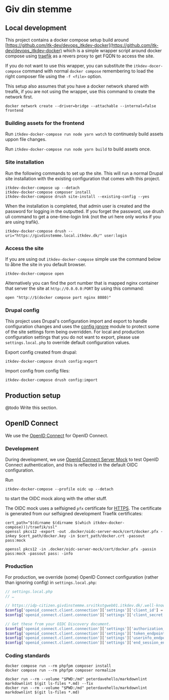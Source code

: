 # Giv din stemme

## Local development

This project contains a docker compose setup build around [https://github.com/itk-dev/devops_itkdev-docker](https://github.com/itk-dev/devops_itkdev-docker)
which is a simple wrapper script around docker compose using [traefik](https://traefik.io/traefik/) as a revers proxy
to get FQDN to access the site.

If you do not want to use this wrapper, you can substitute the `itkdev-docer-compose` command with normal
`docker compose` remembering to load the right composer file using the `-f <file>` option.

This setup also assumes that you have a docker network shared with treafik, if you are not using the wrapper, use this
command to create the network first.

```shell
docker network create --driver=bridge --attachable --internal=false frontend
```

### Building assets for the frontend

Run `itkdev-docker-compose run node yarn watch` to continuesly build assets uppon file changes.

Run `itkdev-docker-compose run node yarn build` to build assets once.

### Site installation

Run the following commands to set up the site. This will run a normal Drupal site installation with the existing
configuration that comes with this project.

```shell
itkdev-docker-compose up --detach
itkdev-docker-compose composer install
itkdev-docker-compose drush site-install --existing-config --yes
```

When the installation is completed, that admin user is created and the password for logging in the outputted. If you
forget the password, use drush uli command to get a one-time-login link (not the uri here only works if you are using
trafik).

```shell
itkdev-docker-compose drush --uri="https://givdinstemme.local.itkdev.dk/" user:login
```

### Access the site

If you are using out `itkdev-docker-compose` simple use the command below to åbne the site in you default browser.

```shell
itkdev-docker-compose open
```

Alternatively you can find the port number that is mapped nginx container that server the site at `http://0.0.0.0:PORT`
by using this command:

```shell
open "http://$(docker compose port nginx 8080)"
```

### Drupal config

This project uses Drupal's configuration import and export to handle configuration changes and uses the
[config ignore](https://www.drupal.org/project/config_ignore) module to protect some of the site settings form being
overridden. For local and production configuration settings that you do not want to export, please use
`settings.local.php` to override default configuration values.

Export config created from drupal:

```shell
itkdev-docker-compose drush config:export
```

Import config from config files:

```shell
itkdev-docker-compose drush config:import
```

## Production setup

@todo Write this section.

## OpenID Connect

We use the [OpenID Connect](https://www.drupal.org/project/openid_connect) for OpenID Connect.

### Development

During development, we use [OpenId Connect Server Mock](https://github.com/Soluto/oidc-server-mock) to test OpenID
Connect authentication, and this is reflected in the default OIDC configuration.

Run

```shell
itkdev-docker-compose --profile oidc up --detach
```

to start the OIDC mock along with the other stuff.

The OIDC mock uses a selfsigned `pfx` certificate for
[HTTPS](https://github.com/Soluto/oidc-server-mock?tab=readme-ov-file#https). The certificate is generated from our
selfsigned development Traefik certificates:

```shell name=generate-mock-pfx-certificate
cert_path="$(dirname $(dirname $(which itkdev-docker-compose)))/traefik/ssl"
openssl pkcs12 -export -out .docker/oidc-server-mock/cert/docker.pfx -inkey $cert_path/docker.key -in $cert_path/docker.crt -passout pass:mock

openssl pkcs12 -in .docker/oidc-server-mock/cert/docker.pfx -passin pass:mock -passout pass: -info
```

### Production

For production, we override (some) OpenID Connect configuration (rather than ignoring config) in `settings.local.php`:

``` php
// settings.local.php
// …

// https://idp-citizen.givdinstemme.srvitkstgweb01.itkdev.dk/.well-known/openid-configuration
$config['openid_connect.client.connection']['settings']['client_id'] = '…';
$config['openid_connect.client.connection']['settings']['client_secret'] = '…';

// Get these from your OIDC Discovery document.
$config['openid_connect.client.connection']['settings']['authorization_endpoint'] = '…';
$config['openid_connect.client.connection']['settings']['token_endpoint'] = '…';
$config['openid_connect.client.connection']['settings']['userinfo_endpoint'] = '…';
$config['openid_connect.client.connection']['settings']['end_session_endpoint'] = '…';
```

### Coding standards

``` shell name=coding-standards-composer
docker compose run --rm phpfpm composer install
docker compose run --rm phpfpm composer normalize
```

``` shell name=coding-standards-markdown
docker run --rm --volume "$PWD:/md" peterdavehello/markdownlint markdownlint $(git ls-files *.md) --fix
docker run --rm --volume "$PWD:/md" peterdavehello/markdownlint markdownlint $(git ls-files *.md)
```
